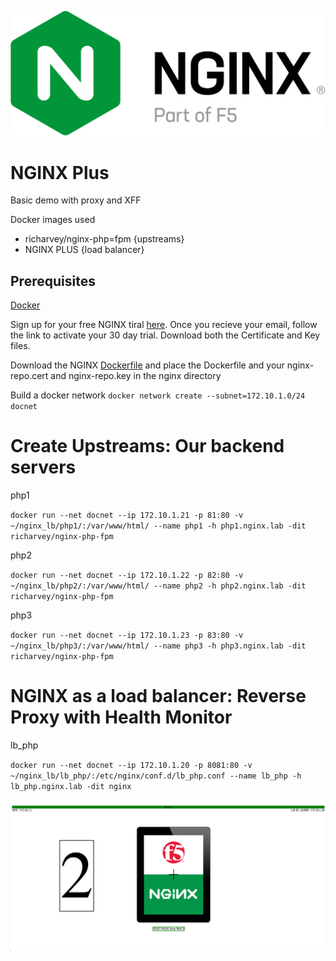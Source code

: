 ![](imgs/NGINX-Part-of-F5-horiz-black-type-525x208@2x.png)


# NGINX Plus 
Basic demo with proxy and XFF

Docker images used
* richarvey/nginx-php=fpm {upstreams}
* NGINX PLUS              {load balancer}


## Prerequisites 

[Docker](https://docs.docker.com/get-docker/)

Sign up for your free NGINX tiral [here](https://www.nginx.com/free-trial-request/). Once you recieve your email, follow the link to activate your 30 day trial. Download both the Certificate and Key files.

Download the NGINX [Dockerfile](https://www.nginx.com/blog/deploying-nginx-nginx-plus-docker/) and place the Dockerfile and your nginx-repo.cert and nginx-repo.key in the nginx directory

Build a docker network 
``docker network create --subnet=172.10.1.0/24 docnet``

# Create Upstreams: Our backend servers

php1

``docker run --net docnet --ip 172.10.1.21 -p 81:80 -v ~/nginx_lb/php1/:/var/www/html/ --name php1 -h php1.nginx.lab -dit richarvey/nginx-php-fpm``

php2

``docker run --net docnet --ip 172.10.1.22 -p 82:80 -v ~/nginx_lb/php2/:/var/www/html/ --name php2 -h php2.nginx.lab -dit richarvey/nginx-php-fpm``

php3

``docker run --net docnet --ip 172.10.1.23 -p 83:80 -v ~/nginx_lb/php3/:/var/www/html/ --name php3 -h php3.nginx.lab -dit richarvey/nginx-php-fpm``


# NGINX as a load balancer: Reverse Proxy with Health Monitor

lb_php

``docker run --net docnet --ip 172.10.1.20 -p 8081:80 -v ~/nginx_lb/lb_php/:/etc/nginx/conf.d/lb_php.conf --name lb_php -h lb_php.nginx.lab -dit nginx``

![webpage](imgs/nginx_lb.png)
